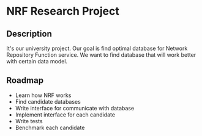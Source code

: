 # NRF Research Project

## Description
It's our university project. Our goal is find optimal database for Network Repository Function service. We want to find database that will work better with certain data model.

## Roadmap
- Learn how NRF works
- Find candidate databases
- Write interface for communicate with database
- Implement interface for each candidate
- Write tests
- Benchmark each candidate
